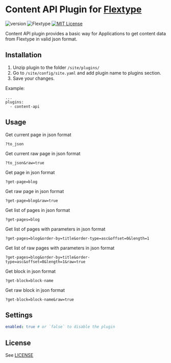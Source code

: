 # Content API Plugin for [Flextype](http://flextype.org/)
![version](https://img.shields.io/badge/version-1.0.0-brightgreen.svg?style=flat-square "Version")
![Flextype](https://img.shields.io/badge/Flextype-0.x-green.svg?style=flat-square "Flextype Version")
[![MIT License](https://img.shields.io/badge/license-MIT-blue.svg?style=flat-square)](https://github.com/flextype-plugins/content-api/blob/master/LICENSE.txt)

Content API plugin provides a basic way for Applications to get content data from Flextype in valid json format.

## Installation
1. Unzip plugin to the folder `/site/plugins/`
2. Go to `/site/config/site.yaml` and add plugin name to plugins section.
3. Save your changes.

Example:
```
...
plugins:
  - content-api
```

## Usage

Get current page in json format
```
?to_json
```

Get current raw page in json format
```
?to_json&raw=true
```

Get page in json format
```
?get-page=blog
```

Get raw page in json format
```
?get-page=blog&raw=true
```

Get list of pages in json format
```
?get-pages=blog
```

Get list of pages with parameters in json format
```
?get-pages=blog&order-by=title&order-type=asc&offset=0&length=1
```

Get list of raw pages with parameters in json format
```
?get-pages=blog&order-by=title&order-type=asc&offset=0&length=1&raw=true
```

Get block in json format
```
?get-block=block-name
```

Get raw block in json format
```
?get-block=block-name&raw=true
```

## Settings

```yaml
enabled: true # or `false` to disable the plugin
```

## License
See [LICENSE](https://github.com/flextype-plugins/content-api/blob/master/LICENSE)
